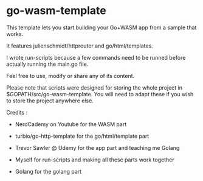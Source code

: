 # go-wasm-template

This template lets you start building your Go+WASM app from a sample that works.

It features julienschmidt/httprouter and go/html/templates. 

I wrote run-scripts because a few commands need to be runned before actually running the main.go file.

Feel free to use, modify or share any of its content.

Please note that scripts were designed for storing the whole project in $GOPATH/src/go-wasm-template. You will need to adapt these if you wish to store the project anywhere else.

Credits :

- NerdCademy on Youtube for the WASM part

- turbio/go-http-template for the go/html/template part

- Trevor Sawler @ Udemy for the app part and teaching me Golang

- Myself for run-scripts and making all these parts work together

- Golang for the golang part
